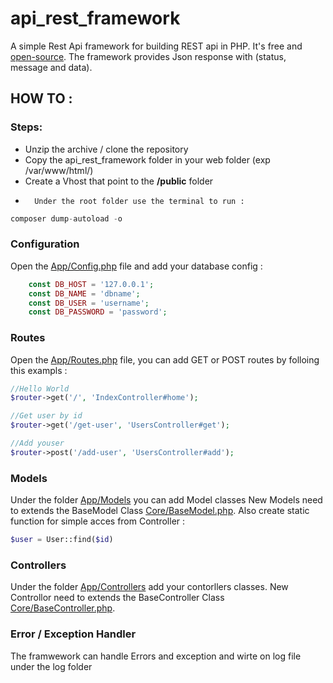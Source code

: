 # api_rest_framework

A simple Rest Api framework for building REST api in PHP. It's free and [open-source](LICENSE).
The framework provides Json response with (status, message and data).  

## HOW TO :  

### Steps:  
-	Unzip the archive / clone the repository    
-	Copy the api_rest_framework folder in your web folder (exp /var/www/html/)     
-	Create a Vhost that point to the **/public** folder      
-       Under the root folder use the terminal to run : 
  
```php
composer dump-autoload -o
```


### Configuration

Open the [App/Config.php](App/Config.php) file and add your database config : 

```php
    const DB_HOST = '127.0.0.1';
    const DB_NAME = 'dbname';
    const DB_USER = 'username';
    const DB_PASSWORD = 'password'; 
```

### Routes

Open the [App/Routes.php](App/Routes.php) file, you can add GET or POST routes by folloing this exampls : 


```php
//Hello World
$router->get('/', 'IndexController#home');

//Get user by id
$router->get('/get-user', 'UsersController#get');

//Add youser
$router->post('/add-user', 'UsersController#add');

```

### Models

Under the folder [App/Models](App/Models) you can add Model classes 
New Models need to extends the BaseModel Class [Core/BaseModel.php](Core/BaseModel.php). 
Also create static function for simple acces from Controller : 

```php
$user = User::find($id)

```
### Controllers
Under the folder [App/Controllers](App/Controllers) add your contorllers classes. 
New Controllor need to extends the BaseController Class [Core/BaseController.php](Core/BaseController.php). 

### Error / Exception Handler
The framwework can handle Errors and exception and wirte on log file under the log folder

